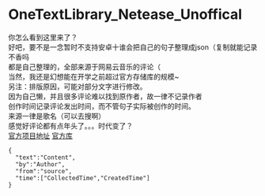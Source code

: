 # OneTextLibrary_Netease_Unoffical
你怎么看到这里来了？  
好吧，要不是一念暂时不支持安卓十谁会把自己的句子整理成json（复制就能记录不香吗  
都是自己整理的，全部来源于网易云音乐的评论（  
当然，我还是幻想能在开学之前超过官方存储库的规模~  
另注：排版原因，可能对部分文字进行修改。  
因为自己懒，并且很多评论难以找到原作者，故一律不记录作者  
创作时间记录评论发出时间，而不管句子实际被创作的时间。  
来源一律是歌名（可以去搜啊）  
感觉好评论都有点年头了。。。时代变了？  
[官方项目地址](https://github.com/lz233/OneText_For_Android)
[官方库](https://github.com/lz233/OneText_For_Android)
~~~
{
  "text":"Content",
  "by":"Author",
  "from":"source",
  "time":["CollectedTime","CreatedTime"]
}
~~~
